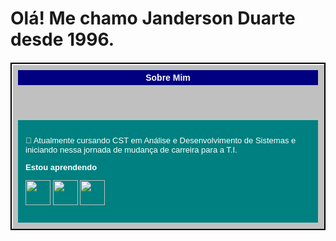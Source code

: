 # Olá! Me chamo Janderson Duarte desde 1996.

<section style="max-width: 500px; margin: 20px auto; border: 2px solid #000; background: #c0c0c0; font-family: 'MS Sans Serif', Geneva, sans-serif; padding: 10px; box-shadow: 2px 2px #fff inset;">
  <header style="background: navy; color: white; padding: 4px 8px; font-weight: bold; font-size: 14px;">
    Sobre Mim
  </header>
  <div style="background: #008080; color: white; padding: 12px; font-size: 13px;">
    <p>📖 Atualmente cursando CST em Análise e Desenvolvimento de Sistemas e iniciando nessa jornada de mudança de carreira para a T.I.</p>
    <p><strong>Estou aprendendo</strong></p>
    <p>
      <img loading="lazy" src="https://cdn.jsdelivr.net/gh/devicons/devicon@latest/icons/python/python-original.svg" width="40" height="40"/>
      <img loading="lazy" src="https://cdn.jsdelivr.net/gh/devicons/devicon@latest/icons/java/java-original.svg" width="40" height="40"/>
      <img loading="lazy" src="https://cdn.jsdelivr.net/gh/devicons/devicon/icons/linux/linux-original.svg" width="40" height="40"/>
    </p>
  </div>
</section>
